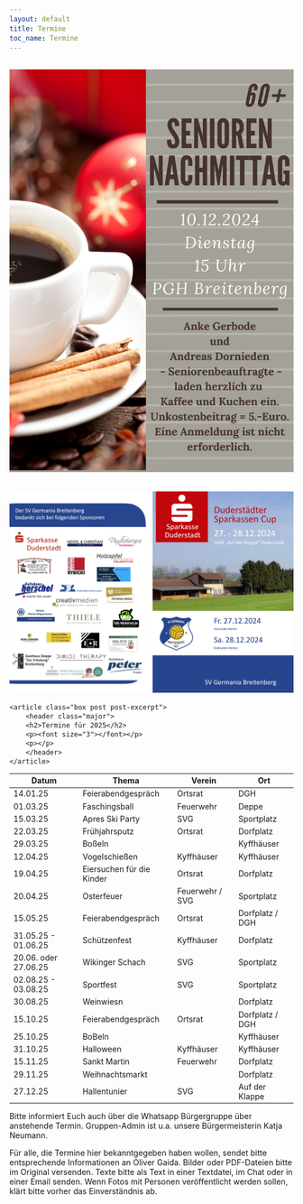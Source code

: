 ```yaml
---
layout: default
title: Termine
toc_name: Termine
---
```


<!-- aktuell wurden keine Termine an den Internetverantwortlichen gemeldet. -->

<!--
    <article class="box post post-excerpt">
        <header class="major">
        <h2>17.11.2024 - Gedenkveranstaltung zum Volkstrauertag um 11:00 Uhr vor dem Denkmal</h2>
        <p><font size="3"></font></p>
        <p></p>
        </header>
    </article>
-->

<!-- <br><a href="#" class="image featured"><img src="images/adventssingen_2024.jpg" alt="" style="border: 1px solid #555"/></a> -->

<br><a href="#" class="image featured"><img src="images/SN-10.12.24.jpg" alt="" /></a>

<br><a href="images/Flyer-Sparkassencup.jpg" class="image featured"><img src="images/Flyer-Sparkassencup.jpg" alt="" /></a>


    <article class="box post post-excerpt">
        <header class="major">
        <h2>Termine für 2025</h2>
        <p><font size="3"></font></p>
        <p></p>
        </header>
    </article>

| Datum                | Thema                     | Verein          | Ort             |
| -------------------- | ------------------------- | --------------- | --------------- |
| 14.01.25             | Feierabendgespräch        | Ortsrat         | DGH             |
| 01.03.25             | Faschingsball             | Feuerwehr       | Deppe           |
| 15.03.25             | Apres Ski Party           | SVG             | Sportplatz      |
| 22.03.25             | Frühjahrsputz             | Ortsrat         | Dorfplatz       |
| 29.03.25             | Boßeln                    |                 | Kyffhäuser      |
| 12.04.25             | Vogelschießen             | Kyffhäuser      | Kyffhäuser      |
| 19.04.25             | Eiersuchen für die Kinder | Ortsrat         | Dorfplatz       |
| 20.04.25             | Osterfeuer                | Feuerwehr / SVG | Sportplatz      |
| 15.05.25             | Feierabendgespräch        | Ortsrat         | Dorfplatz / DGH |
| 31.05.25 - 01.06.25  | Schützenfest              | Kyffhäuser      | Dorfplatz       |
| 20.06. oder 27.06.25 | Wikinger Schach           | SVG             | Sportplatz      |
| 02.08.25 - 03.08.25  | Sportfest                 | SVG             | Sportplatz      |
| 30.08.25             | Weinwiesn                 |                 | Dorfplatz       |
| 15.10.25             | Feierabendgespräch        | Ortsrat         | Dorfplatz / DGH |
| 25.10.25             | BoBeln                    |                 | Kyffhäuser      |
| 31.10.25             | Halloween                 | Kyffhäuser      | Kyffhäuser      |
| 15.11.25             | Sankt Martin              | Feuerwehr       | Dorfplatz       |
| 29.11.25             | Weihnachtsmarkt           |                 | Dorfplatz       |
| 27.12.25             | Hallentunier              | SVG             | Auf der Klappe  |


Bitte informiert Euch auch über die Whatsapp Bürgergruppe über anstehende Termin. Gruppen-Admin ist u.a. unsere Bürgermeisterin Katja Neumann.

Für alle, die Termine hier bekanntgegeben haben wollen, sendet bitte entsprechende Informationen an Oliver Gaida. Bilder oder PDF-Dateien bitte im Original versenden. Texte bitte als Text in einer Textdatei, im Chat oder in einer Email senden. Wenn Fotos mit Personen veröffentlicht werden sollen, klärt bitte vorher das Einverständnis ab.
